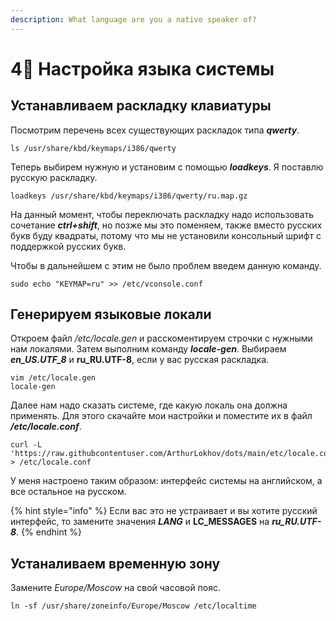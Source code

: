 ```yaml
---
description: What language are you a native speaker of?
---
```


# 4⃣ Настройка языка системы

## Устанавливаем раскладку клавиатуры

Посмотрим перечень всех существующих раскладок типа _**qwerty**_.

```shell
ls /usr/share/kbd/keymaps/i386/qwerty
```

Теперь выбирем нужную и установим с помощью _**loadkeys**_. Я поставлю русскую раскладку.

```shell
loadkeys /usr/share/kbd/keymaps/i386/qwerty/ru.map.gz
```

На данный момент, чтобы переключать раскладку надо использовать сочетание _**ctrl+shift**_, но позже мы это поменяем, также вместо русских букв буду квадраты, потому что мы не установили консольный шрифт с поддержкой русских букв.&#x20;

Чтобы в дальнейшем с этим не было проблем введем данную команду.

```shell
sudo echo "KEYMAP=ru" >> /etc/vconsole.conf
```

## Генерируем языковые локали

Откроем файл _/etc/locale.gen_ и расскоментируем строчки с нужными нам локалями. Затем выполним команду _**locale-gen**_. Выбираем _**en\_US.UTF\_8**_ и **ru\_RU.UTF-8**, если у вас русская раскладка.

```shell
vim /etc/locale.gen
locale-gen
```

Далее нам надо сказать системе, где какую локаль она должна применять. Для этого скачайте мои настройки и поместите их в файл _**/etc/locale.conf**_.

```shell
curl -L 'https://raw.githubcontentuser.com/ArthurLokhov/dots/main/etc/locale.conf' > /etc/locale.conf
```

У меня настроено таким образом: интерфейс системы на английском, а все остальное на русском.

{% hint style="info" %}
Если вас это не устраивает и вы хотите русский интерфейс, то замените значения _**LANG**_ и **LC\_MESSAGES** на _**ru\_RU.UTF-8**_.&#x20;
{% endhint %}

## Устаналиваем временную зону

Замените _Europe/Moscow_ на свой часовой пояс.

```shell
ln -sf /usr/share/zoneinfo/Europe/Moscow /etc/localtime
```

